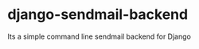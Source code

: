django-sendmail-backend
=======================

Its a simple command line sendmail backend for Django